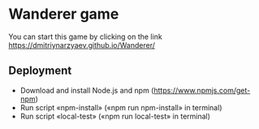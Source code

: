 # Wanderer game
You can start this game by clicking on the link https://dmitriynarzyaev.github.io/Wanderer/

## Deployment
* Download and install Node.js and npm (https://www.npmjs.com/get-npm)
* Run script «npm-install» («npm run npm-install» in terminal)
* Run script «local-test» («npm run local-test» in terminal)